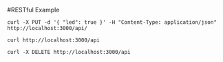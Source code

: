 #RESTful Example

```
curl -X PUT -d '{ "led": true }' -H "Content-Type: application/json" http://localhost:3000/api/
```

```
curl http://localhost:3000/api
```

```
curl -X DELETE http://localhost:3000/api
```